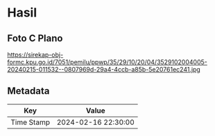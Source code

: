# Hasil

## Foto C Plano

https://sirekap-obj-formc.kpu.go.id/7051/pemilu/ppwp/35/29/10/20/04/3529102004005-20240215-011532--0807969d-29a4-4ccb-a85b-5e20761ec241.jpg


## Metadata

| Key        | Value               |
| ---------- | ------------------- |
| Time Stamp | 2024-02-16 22:30:00 |



